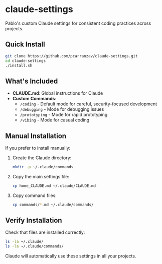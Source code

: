 # claude-settings

Pablo's custom Claude settings for consistent coding practices across projects.

## Quick Install

```bash
git clone https://github.com/pcarranzav/claude-settings.git
cd claude-settings
./install.sh
```

## What's Included

- **CLAUDE.md**: Global instructions for Claude
- **Custom Commands**:
  - `/coding` - Default mode for careful, security-focused development
  - `/debugging` - Mode for debugging issues
  - `/prototyping` - Mode for rapid prototyping
  - `/vibing` - Mode for casual coding

## Manual Installation

If you prefer to install manually:

1. Create the Claude directory:
   ```bash
   mkdir -p ~/.claude/commands
   ```

2. Copy the main settings file:
   ```bash
   cp home_CLAUDE.md ~/.claude/CLAUDE.md
   ```

3. Copy command files:
   ```bash
   cp commands/*.md ~/.claude/commands/
   ```

## Verify Installation

Check that files are installed correctly:
```bash
ls -la ~/.claude/
ls -la ~/.claude/commands/
```

Claude will automatically use these settings in all your projects.
